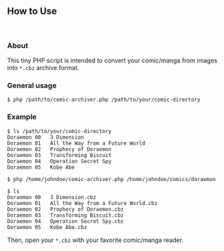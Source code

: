 ## How to Use

<br />

### About
This tiny PHP script is intended to convert your comic/manga from images into `*.cbz` archive format. 

### General usage
```
$ php /path/to/comic-archiver.php /path/to/your/comic-directory
```

### Example
```
$ ls /path/to/your/comic-directory
Doraemon 00   3 Dimension
Doraemon 01   All the Way from a Future World
Doraemon 02   Prophecy of Doraemon
Doraemon 03   Transforming Biscuit
Doraemon 04   Operation Secret Spy
Doraemon 05   Kobe Abe

$ php /home/johndoe/comic-archiver.php /home/johndoe/comics/doraemon

$ ls
Doraemon 00   3 Dimension.cbz
Doraemon 01   All the Way from a Future World.cbz
Doraemon 02   Prophecy of Doraemon.cbz
Doraemon 03   Transforming Biscuit.cbz
Doraemon 04   Operation Secret Spy.cbz
Doraemon 05   Kobe Abe.cbz 
```
Then, open your `*.cbz` with your favorite comic/manga reader.